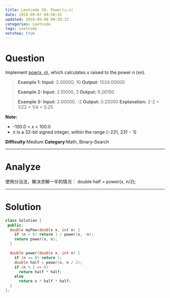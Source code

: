 ```yaml
---
title: Leetcode 50. Power(x,n)
date: 2018-09-07 09:50:32
updated: 2018-09-08 09:50:32
categories: Leetcode
tags: Leetcode
notshow: true
---
```


# Question

Implement  [pow(_x_,  _n_)](http://www.cplusplus.com/reference/valarray/pow/), which calculates _x_  raised to the power  _n_  (xn).

> **Example 1:**
> **Input:** 2.00000, 10
> **Output:** 1024.00000
> 
> **Example 2:**
> **Input:** 2.10000, 3
> **Output:** 9.26100
>
> **Example 3:**
> **Input:** 2.00000, -2
> **Output:** 0.25000
> **Explanation:** 2-2 = 1/22 = 1/4 = 0.25

**Note:**
- -100.0 <  _x_  < 100.0
- _n_  is a 32-bit signed integer, within the range [−231, 231 − 1]

**Difficulty**:Medium
**Category**:Math, Binary-Search

<!-- more -->

------------

# Analyze

使用分治法，解决求解一半的情况： double half = power(x, n/2);

------------

# Solution

```c++
class Solution {
 public:
  double myPow(double x, int n) {
    if (n < 0) return 1 / power(x, -n);
    return power(x, n);
  }

  double power(double x, int n) {
    if (n == 0) return 1;
    double half = power(x, n / 2);
    if (n % 2 == 0)
      return half * half;
    else
      return x * half * half;
  }
};
```